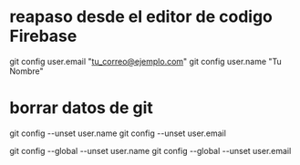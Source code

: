 # reapaso desde el editor de codigo Firebase

git config user.email "tu_correo@ejemplo.com"
git config user.name "Tu Nombre"

# borrar datos de git 
git config --unset user.name
git config --unset user.email

git config --global --unset user.name
git config --global --unset user.email
